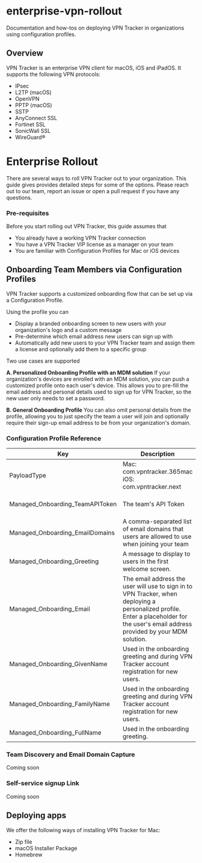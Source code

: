# enterprise-vpn-rollout
Documentation and how-tos on deploying VPN Tracker in organizations using configuration profiles.

## Overview
VPN Tracker is an enterprise VPN client for macOS, iOS and iPadOS. It supports the following VPN protocols:
- IPsec
- L2TP (macOS)
- OpenVPN
- PPTP (macOS)
- SSTP
- AnyConnect SSL
- Fortinet SSL
- SonicWall SSL
-  WireGuard®

# Enterprise Rollout
There are several ways to roll VPN Tracker out to your organization. This guide gives provides detailed steps for some of the options. Please reach out to our team, report an issue or open a pull request if you have any questions.

### Pre-requisites
Before you start rolling out VPN Tracker, this guide assumes that
- You already have a working VPN Tracker connection
- You have a VPN Tracker VIP license as a manager on your team
- You are familiar with Configuration Profiles for Mac or iOS devices

## Onboarding Team Members via Configuration Profiles
VPN Tracker supports a customized onboarding flow that can be set up via a Configuration Profile. 

Using the profile you can
- Display a branded onboarding screen to new users with your organization's logo and a custom message
- Pre-determine which email address new users can sign up with
- Automatically add new users to your VPN Tracker team and assign them a license and optionally add them to a specific group

Two use cases are supported

**A. Personalized Onboarding Profile with an MDM solution**
If your organization's devices are enrolled with an MDM solution, you can push a customized profile onto each user's device. 
This allows you to pre-fill the email address and personal details used to sign up for VPN Tracker, so the new user only needs to set a password.

**B. General Onboarding Profile**
You can also omit personal details from the profile, allowing you to just specify the team a user will join and optionally require their sign-up email address to be from your organization's domain.

### Configuration Profile Reference
| Key  | Description  | Example  |  Notes |
|---|---|---|---|
| PayloadType | Mac: com.vpntracker.365mac iOS: com.vpntracker.next |  |  |
| Managed_Onboarding_TeamAPIToken  | The team's API Token | -  | Find yours at [https://my.vpntracker.com/teamprofile](my.vpntracker.com/teamprofile) |
| Managed_Onboarding_EmailDomains  | A comma-separated list of email domains that users are allowed to use when joining your team  | yourcompany.example, subdomain.example.com, *.yourcompany.example  |   |
| Managed_Onboarding_Greeting|A message to display to users in the first welcome screen. |"Any questions? Join #internalservices on the company Slack" | |
| Managed_Onboarding_Email | The email address the user will use to sign in to VPN Tracker, when deploying a personalized profile. Enter a placeholder for the user's email address provided by your MDM solution. | $$email$$ |Optional|
| Managed_Onboarding_GivenName | Used in the onboarding greeting and during VPN Tracker account registration for new users. | $$firstname$$ | Optional |
| Managed_Onboarding_FamilyName | Used in the onboarding greeting and during VPN Tracker account registration for new users. | $$surname$$ | Optional |
| Managed_Onboarding_FullName|Used in the onboarding greeting.| $$name$$ | Provided for systems that don't offer separate first and last name fields |

### Team Discovery and Email Domain Capture
Coming soon

### Self-service signup Link
Coming soon

## Deploying apps
We offer the following ways of installing VPN Tracker for Mac:
- Zip file
- macOS Installer Package
- Homebrew
